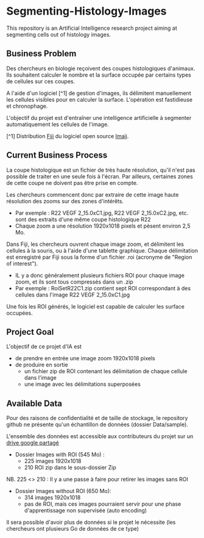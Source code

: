 # Segmenting-Histology-Images

This repository is an Artificial Intelligence research project aiming at segmenting cells out of histology images.

## Business Problem

Des chercheurs en biologie reçoivent des coupes histologiques d'animaux. Ils souhaitent calculer le nombre et la surface occupée par certains types de cellules sur ces coupes.

A l'aide d'un logiciel [^1] de gestion d'images, ils délimitent manuellement les cellules visibles pour en calculer la surface. L'opération est fastidieuse et chronophage.

L'objectif du projet est d'entraîner une intelligence artificielle à segmenter automatiquement les cellules de l'image.

[^1] Distribution [Fiji](http://fiji.sc/) du logiciel open source [Imaji](https://en.wikipedia.org/wiki/ImageJ).

## Current Business Process

La coupe histologique est un fichier de très haute résolution, qu'il n'est pas possible de traiter en une seule fois à l'écran. Par ailleurs, certaines zones de cette coupe ne doivent pas être prise en compte.

Les chercheurs commencent donc par extraire de cette image haute résolution des zooms sur des zones d'intérêts.

* Par exemple : R22 VEGF 2_15.0xC1.jpg, R22 VEGF 2_15.0xC2.jpg, etc. sont des extraits d'une même coupe histologique R22
* Chaque zoom a une résolution 1920x1018 pixels et pèsent environ 2,5 Mo.

Dans Fiji, les chercheurs ouvrent chaque image zoom, et délimitent les cellules à la souris, ou à l'aide d'une tablette graphique. Chaque délimitation est enregistré par Fiji sous la forme d'un fichier .roi (acronyme de "Region of interest").
* IL y a donc généralement plusieurs fichiers ROI pour chaque image zoom, et ils sont tous compressés dans un .zip
* Par exemple : RoiSetR22C1.zip contient sept ROI correspondant à des cellules dans l'image R22 VEGF 2_15.0xC1.jpg

Une fois les ROI générés, le logiciel est capable de calculer les surface occupées.

## Project Goal

L'objectif de ce projet d'IA est
* de prendre en entrée une image zoom 1920x1018 pixels
* de produire en sortie
  * un fichier zip de ROI contenant les délimitation de chaque cellule dans l'image
  * une image avec les délimitations superposées

## Available Data

Pour des raisons de confidentialité et de taille de stockage, le repository github ne présente qu'un échantillon de données (dossier Data/sample).

L'ensemble des données est accessible aux contributeurs du projet sur un [drive google partagé](https://drive.google.com/open?id=1rmJG8g-bZpiiZyb6SJd3uqtqJOa-EQ9X)

* Dossier Images with ROI (545 Mo) :
  * 225 images 1920x1018
  * 210 ROI zip dans le sous-dossier Zip

NB.  225 <> 210 : Il y a une passe à faire pour retirer les images sans ROI

* Dossier Images without ROI (650 Mo):
  * 314 images 1920x1018
  * pas de ROI, mais ces images pourraient servir pour une phase d'apprentissage non supervisée (auto encoding)

Il sera possible d'avoir plus de données si le projet le nécessite (les chercheurs ont plusieurs Go de données de ce type)
